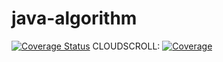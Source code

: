 # java-algorithm
[![Coverage Status](https://coveralls.io/repos/github/Bugstone/java-algorithm/badge.svg?branch=main)](https://coveralls.io/github/Bugstone/java-algorithm?branch=main)
CLOUDSCROLL: [![Coverage](https://api.cloudscroll.io/workspace-management/workspace/badge?domainName=pandora-)](https://app.cloudscroll.io/pandora-)
